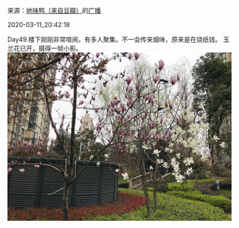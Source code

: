 来源：[地味鸭（来自豆瓣）](https://www.douban.com/people/47513232/)的[广播](https://www.douban.com/people/47513232/status/2861801826/)


2020-03-11_20:42:18


Day49.楼下刚刚非常喧闹，有多人聚集。不一会传来烟味，原来是在烧纸钱。
玉兰花已开，摄得一帧小影。
![](./pic/2020-03-11_20:42:18-地味鸭的广播1.jpg)  

